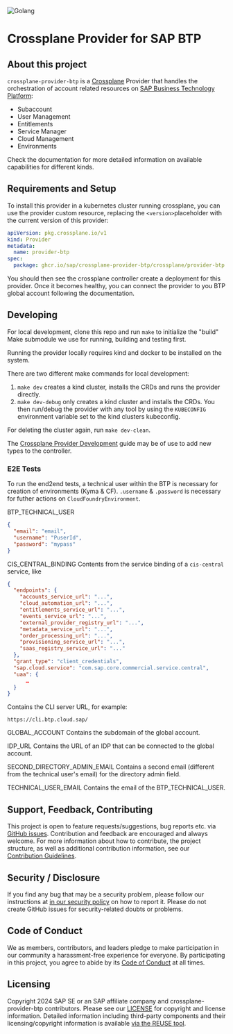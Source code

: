 ![Golang](https://img.shields.io/badge/Go-1.23-informational)

# Crossplane Provider for SAP BTP

## About this project

`crossplane-provider-btp` is a [Crossplane](https://crossplane.io/) Provider that handles the orchestration of account related resources on [SAP Business Technology Platform](https://www.sap.com/products/technology-platform.html):

- Subaccount
- User Management
- Entitlements
- Service Manager
- Cloud Management
- Environments

Check the documentation for more detailed information on available capabilities for different kinds.


## Requirements and Setup

To install this provider in a kubernetes cluster running crossplane, you can use the provider custom resource, replacing the `<version>`placeholder with the current version of this provider:

```yaml
apiVersion: pkg.crossplane.io/v1
kind: Provider
metadata:
  name: provider-btp
spec:
  package: ghcr.io/sap/crossplane-provider-btp/crossplane/provider-btp:<VERSION>
```

You should then see the crossplane controller create a deployment for this provider. Once it becomes healthy, you can connect the provider to you BTP global account following the documentation.

## Developing

For local development, clone this repo and run `make` to initialize the "build" Make submodule we use for running, building and testing first.

Running the provider locally requires kind and docker to be installed on the system.

There are two different make commands for local development:
1. `make dev` creates a kind cluster, installs the CRDs and runs the provider directly.
1. `make dev-debug` only creates a kind cluster and installs the CRDs. You then run/debug the provider with any tool by using the `KUBECONFIG` environment variable set to the kind clusters kubeconfig.

For deleting the cluster again, run `make dev-clean`.

The [Crossplane Provider Development][provider-dev] guide may be of use to add new types to the controller.

[provider-dev]: https://github.com/crossplane/crossplane/blob/master/docs/contributing/provider_development_guide.md


### E2E Tests

To run the end2end tests, a technical user within the BTP is necessary for creation of environments (Kyma & CF). `.username` & `.password` is necessary for futher actions on `CloudFoundryEnvironment`.

BTP_TECHNICAL_USER
```json
{
  "email": "email",
  "username": "PuserId",
  "password": "mypass"
}
```

CIS_CENTRAL_BINDING
Contents from the service binding of a `cis-central` service, like
```json
{
  "endpoints": {
    "accounts_service_url": "...",
    "cloud_automation_url": "...",
    "entitlements_service_url": "...",
    "events_service_url": "...",
    "external_provider_registry_url": "...",
    "metadata_service_url": "...",
    "order_processing_url": "...",
    "provisioning_service_url": "...",
    "saas_registry_service_url": "..."
  },
  "grant_type": "client_credentials",
  "sap.cloud.service": "com.sap.core.commercial.service.central",
  "uaa": {
      …
  }
}
```
Contains the CLI server URL, for example:
```
https://cli.btp.cloud.sap/
```

GLOBAL_ACCOUNT
Contains the subdomain of the global account.

IDP_URL
Contains the URL of an IDP that can be connected to the global account.

SECOND_DIRECTORY_ADMIN_EMAIL
Contains a second email (different from the technical user's email) for the directory admin field.

TECHNICAL_USER_EMAIL
Contains the email of the BTP_TECHNICAL_USER.

## Support, Feedback, Contributing

This project is open to feature requests/suggestions, bug reports etc. via [GitHub issues](https://github.com/SAP/crossplane-provider-btp/issues). Contribution and feedback are encouraged and always welcome. For more information about how to contribute, the project structure, as well as additional contribution information, see our [Contribution Guidelines](CONTRIBUTING.md).

## Security / Disclosure
If you find any bug that may be a security problem, please follow our instructions at [in our security policy](https://github.com/SAP/crossplane-provider-btp/security/policy) on how to report it. Please do not create GitHub issues for security-related doubts or problems.

## Code of Conduct

We as members, contributors, and leaders pledge to make participation in our community a harassment-free experience for everyone. By participating in this project, you agree to abide by its [Code of Conduct](https://github.com/SAP/.github/blob/main/CODE_OF_CONDUCT.md) at all times.

## Licensing

Copyright 2024 SAP SE or an SAP affiliate company and crossplane-provider-btp contributors. Please see our [LICENSE](LICENSE) for copyright and license information. Detailed information including third-party components and their licensing/copyright information is available [via the REUSE tool](https://api.reuse.software/info/github.com/SAP/crossplane-provider-btp).
